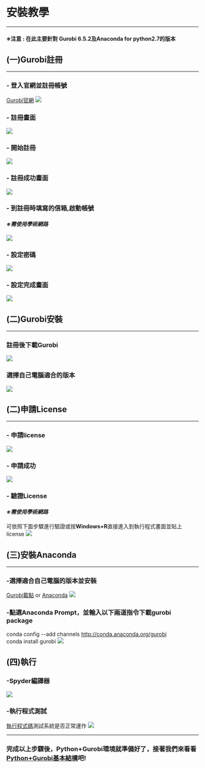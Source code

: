 
# 安裝教學 

-----------
#### ※注意 : 在此主要針對 Gurobi 6.5.2及Anaconda for python2.7的版本
## (一)Gurobi註冊 

-----------

### - 登入官網並註冊帳號
[Gurobi官網](https://www.gurobi.com/index)
![](https://github.com/wurmen/Gurobi-Python/blob/master/Installation/picture/gurobi%E8%A8%BB%E5%86%8A/%E5%AE%89%E8%A3%9D%E4%B8%A6%E8%A8%BB%E5%86%8A.png)

### - 註冊畫面
![](https://github.com/wurmen/Gurobi-Python/blob/master/Installation/picture/gurobi%E8%A8%BB%E5%86%8A/%E8%A8%BB%E5%86%8A%E7%95%AB%E9%9D%A2.png)

### - 開始註冊
![](https://github.com/wurmen/Gurobi-Python/blob/master/Installation/picture/gurobi%E8%A8%BB%E5%86%8A/%E9%96%8B%E5%A7%8B%E8%A8%BB%E5%86%8A.png)

### - 註冊成功畫面
![](https://github.com/wurmen/Gurobi-Python/blob/master/Installation/picture/gurobi%E8%A8%BB%E5%86%8A/%E8%A8%BB%E5%86%8A%E6%88%90%E5%8A%9F%E7%95%AB%E9%9D%A2.jpg)

### - 到註冊時填寫的信箱,啟動帳號
#### *※需使用學術網路*
![](https://github.com/wurmen/Gurobi-Python/blob/master/Installation/picture/gurobi%E8%A8%BB%E5%86%8A/%E5%95%9F%E5%8B%95%E5%B8%B3%E8%99%9F.png)

### - 設定密碼
![](https://github.com/wurmen/Gurobi-Python/blob/master/Installation/picture/gurobi%E8%A8%BB%E5%86%8A/%E8%A8%AD%E5%AE%9A%E5%AF%86%E7%A2%BC.png)

### - 設定完成畫面
![](https://github.com/wurmen/Gurobi-Python/blob/master/Installation/picture/gurobi%E8%A8%BB%E5%86%8A/%E8%A8%AD%E5%AE%9A%E5%AE%8C%E6%88%90%E7%95%AB%E9%9D%A2.png)

## (二)Gurobi安裝

------------------
### 註冊後下載Gurobi
![](https://github.com/wurmen/Gurobi-Python/blob/master/Installation/picture/gurobi%E5%AE%89%E8%A3%9D/%E4%B8%8B%E8%BC%89gurobi.png)

### 選擇自己電腦適合的版本
![](https://github.com/wurmen/Gurobi-Python/blob/master/Installation/picture/gurobi%E5%AE%89%E8%A3%9D/%E9%81%B8%E6%93%87%E9%81%A9%E5%90%88%E7%89%88%E6%9C%AC.png)


## (二)申請License

------------------
### - 申請license
![](https://github.com/wurmen/Gurobi-Python/blob/master/Installation/picture/gurobi%E5%AE%89%E8%A3%9D/%E7%94%B3%E8%AB%8Blicense.png)

### - 申請成功
![](https://github.com/wurmen/Gurobi-Python/blob/master/Installation/picture/gurobi%E5%AE%89%E8%A3%9D/%E7%94%B3%E8%AB%8B%E6%88%90%E5%8A%9F.png)

### - 驗證License
#### *※需使用學術網路*
可依照下面步驟進行驗證或按**Windows+R**直接進入到執行程式畫面並貼上license
![](https://github.com/wurmen/Gurobi-Python/blob/master/Installation/picture/gurobi%E5%AE%89%E8%A3%9D/%E5%9F%B7%E8%A1%8C%E9%A9%97%E8%AD%89License%E7%9A%84%E7%A8%8B%E5%BC%8F.png)

## (三)安裝Anaconda

---------------------

### -選擇適合自己電腦的版本並安裝
[Gurobi載點](http://www.gurobi.com/downloads/get-anaconda) or [Anaconda](https://www.continuum.io/downloads)
![](https://github.com/wurmen/Gurobi-Python/blob/master/Installation/picture/%E5%AE%89%E8%A3%9Danaconda/%E9%81%B8%E6%93%87%E7%89%88%E6%9C%AC.png)

### -點選Anaconda Prompt，並輸入以下兩道指令下載gurobi package
conda config --add channels http://conda.anaconda.org/gurobi <br />
conda install gurobi
![](https://github.com/wurmen/Gurobi-Python/blob/master/Installation/picture/%E5%AE%89%E8%A3%9Danaconda/%E4%B8%8B%E8%BC%89gurobi%20package.png)

## (四)執行
### -Spyder編譯器
![](https://github.com/wurmen/Gurobi-Python/blob/master/Installation/picture/%E5%AE%89%E8%A3%9Danaconda/spyder%E7%B7%A8%E8%AD%AF%E5%99%A8.png)
### -執行程式測試
[執行程式碼](https://github.com/wurmen/Gurobi-Python/blob/master/Installation/mip.py)測試系統是否正常運作
![](https://github.com/wurmen/Gurobi-Python/blob/master/Installation/picture/%E5%AE%89%E8%A3%9Danaconda/mip_example%E5%9F%B7%E8%A1%8C%E7%95%AB%E9%9D%A2.PNG)

------------------
### 完成以上步驟後，Python+Gurobi環境就準備好了，接著我們來看看[Python+Gurobi基本結構](https://github.com/wurmen/Gurobi-Python/blob/master/python-gurobi%20%20model/Python%2BGurobi%E5%9F%BA%E6%9C%AC%E6%9E%B6%E6%A7%8B.md)吧!
